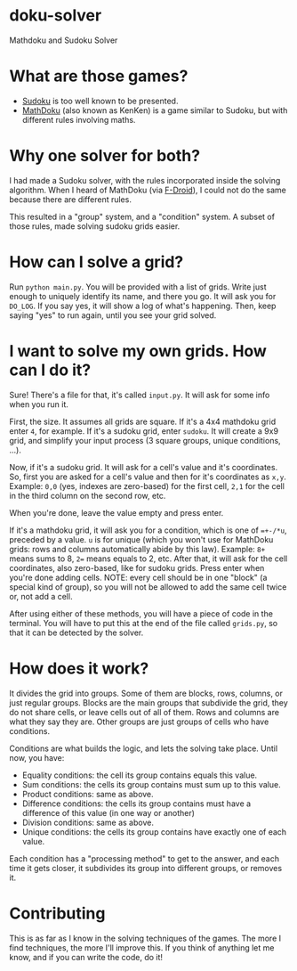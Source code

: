 doku-solver
===========

Mathdoku and Sudoku Solver

What are those games?
=====================

 * [Sudoku](https://en.wikipedia.org/wiki/Sudoku) is too well known to be presented.
 * [MathDoku](https://en.wikipedia.org/wiki/Mathdoku) (also known as KenKen) is a game similar to Sudoku, but with different rules involving maths.
 
Why one solver for both?
========================

I had made a Sudoku solver, with the rules incorporated inside the solving algorithm.
When I heard of MathDoku (via [F-Droid](http://f-droid.org/posts/mathdoku/)),
I could not do the same because there are different rules.

This resulted in a "group" system, and a "condition" system.
A subset of those rules, made solving sudoku grids easier.

How can I solve a grid?
=======================

Run `python main.py`. You will be provided with a list of grids.
Write just enough to uniquely identify its name, and there you go.
It will ask you for `DO_LOG`. If you say yes, it will show a log of
what's happening. Then, keep saying "yes" to run again, until you see
your grid solved.

I want to solve my own grids. How can I do it?
==============================================

Sure! There's a file for that, it's called `input.py`.
It will ask for some info when you run it.

First, the size. It assumes all grids are square.
If it's a 4x4 mathdoku grid enter `4`, for example.
If it's a sudoku grid, enter `sudoku`. It will create a 9x9 grid,
and simplify your input process (3 square groups, unique conditions, ...).

Now, if it's a sudoku grid. It will ask for a cell's value and it's
coordinates. So, first you are asked for a cell's value and then for
it's coordinates as `x,y`.
Example: `0,0` (yes, indexes are zero-based) for the first cell,
`2,1` for the cell in the third column on the second row, etc.

When you're done, leave the value empty and press enter.

If it's a mathdoku grid, it will ask you for a condition, which is
one of `=+-/*u`, preceded by a value. `u` is for unique (which you won't
use for MathDoku grids: rows and columns automatically abide by this law).
Example: `8+` means sums to 8, `2=` means equals to 2, etc.
After that, it will ask for the cell coordinates, also zero-based, like
for sudoku grids. Press enter when you're done adding cells.
NOTE: every cell should be in one "block" (a special kind of group), so
you will not be allowed to add the same cell twice or, not add a cell.

After using either of these methods, you will have a piece of code in
the terminal. You will have to put this at the end of the file called
`grids.py`, so that it can be detected by the solver.

How does it work?
=================

It divides the grid into groups. Some of them are blocks, rows, columns,
or just regular groups. Blocks are the main groups that subdivide
the grid, they do not share cells, or leave cells out of all of them.
Rows and columns are what they say they are. Other groups are just groups
of cells who have conditions.

Conditions are what builds the logic, and lets the solving take place.
Until now, you have:

 * Equality conditions: the cell its group contains equals this value.
 * Sum conditions: the cells its group contains must sum up to this value.
 * Product conditions: same as above.
 * Difference conditions: the cells its group contains must have a difference of this value (in one way or another)
 * Division conditions: same as above.
 * Unique conditions: the cells its group contains have exactly one of each value.

Each condition has a "processing method" to get to the answer, and each
time it gets closer, it subdivides its group into different groups,
or removes it.

Contributing
============

This is as far as I know in the solving techniques of the games.
The more I find techniques, the more I'll improve this. If you think of
anything let me know, and if you can write the code, do it!
